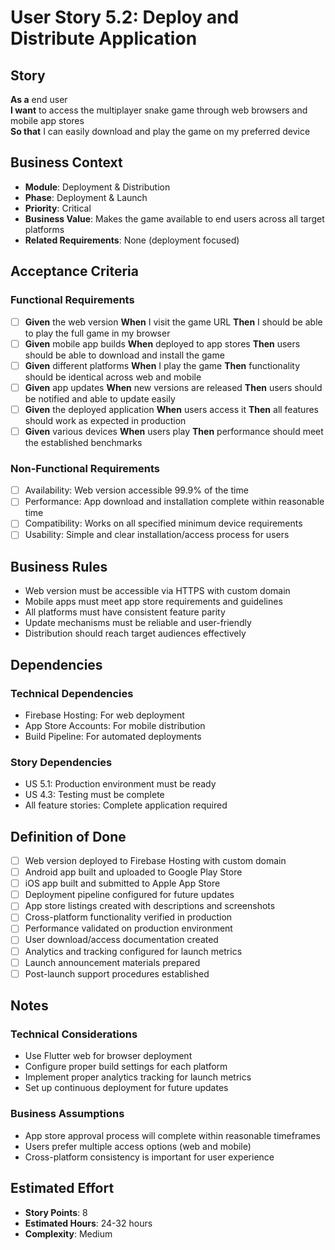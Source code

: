 # User Story 5.2: Deploy and Distribute Application

## Story
**As a** end user  
**I want** to access the multiplayer snake game through web browsers and mobile app stores  
**So that** I can easily download and play the game on my preferred device

## Business Context
- **Module**: Deployment & Distribution
- **Phase**: Deployment & Launch
- **Priority**: Critical
- **Business Value**: Makes the game available to end users across all target platforms
- **Related Requirements**: None (deployment focused)

## Acceptance Criteria
### Functional Requirements
- [ ] **Given** the web version **When** I visit the game URL **Then** I should be able to play the full game in my browser
- [ ] **Given** mobile app builds **When** deployed to app stores **Then** users should be able to download and install the game
- [ ] **Given** different platforms **When** I play the game **Then** functionality should be identical across web and mobile
- [ ] **Given** app updates **When** new versions are released **Then** users should be notified and able to update easily
- [ ] **Given** the deployed application **When** users access it **Then** all features should work as expected in production
- [ ] **Given** various devices **When** users play **Then** performance should meet the established benchmarks

### Non-Functional Requirements
- [ ] Availability: Web version accessible 99.9% of the time
- [ ] Performance: App download and installation complete within reasonable time
- [ ] Compatibility: Works on all specified minimum device requirements
- [ ] Usability: Simple and clear installation/access process for users

## Business Rules
- Web version must be accessible via HTTPS with custom domain
- Mobile apps must meet app store requirements and guidelines
- All platforms must have consistent feature parity
- Update mechanisms must be reliable and user-friendly
- Distribution should reach target audiences effectively

## Dependencies
### Technical Dependencies
- Firebase Hosting: For web deployment
- App Store Accounts: For mobile distribution
- Build Pipeline: For automated deployments

### Story Dependencies
- US 5.1: Production environment must be ready
- US 4.3: Testing must be complete
- All feature stories: Complete application required

## Definition of Done
- [ ] Web version deployed to Firebase Hosting with custom domain
- [ ] Android app built and uploaded to Google Play Store
- [ ] iOS app built and submitted to Apple App Store
- [ ] Deployment pipeline configured for future updates
- [ ] App store listings created with descriptions and screenshots
- [ ] Cross-platform functionality verified in production
- [ ] Performance validated on production environment
- [ ] User download/access documentation created
- [ ] Analytics and tracking configured for launch metrics
- [ ] Launch announcement materials prepared
- [ ] Post-launch support procedures established

## Notes
### Technical Considerations
- Use Flutter web for browser deployment
- Configure proper build settings for each platform
- Implement proper analytics tracking for launch metrics
- Set up continuous deployment for future updates

### Business Assumptions
- App store approval process will complete within reasonable timeframes
- Users prefer multiple access options (web and mobile)
- Cross-platform consistency is important for user experience

## Estimated Effort
- **Story Points**: 8
- **Estimated Hours**: 24-32 hours
- **Complexity**: Medium
